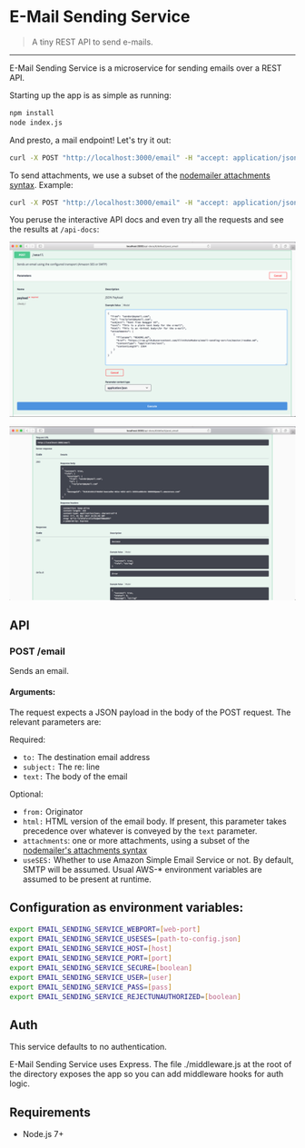 # E-Mail Sending Service

> A tiny REST API to send e-mails.

---

E-Mail Sending Service is a microservice for sending emails over a REST API.

Starting up the app is as simple as running:

```bash
npm install
node index.js
```

And presto, a mail endpoint! Let's try it out:

```bash
curl -X POST "http://localhost:3000/email" -H "accept: application/json" -H "Content-Type: application/json" -d "{ \"from\": \"sender@mymail.com\", \"to\": \"recipient@mymail.com\", \"subject\": \"I'm sending e-mails, yo!\", \"text\": \"This is my super important e-mail!\"}"
```

To send attachments, we use a subset of the [nodemailer attachments syntax](https://community.nodemailer.com/using-attachments/). Example:

```bash
curl -X POST "http://localhost:3000/email" -H "accept: application/json" -H "Content-Type: application/json" -d "{ \"from\": \"sender@mymail.com\", \"to\": \"recipient@mymail.com\", \"subject\": \"I'm sending e-mails with attachments, yo!\", \"text\": \"See attached file.\", \"attachments\": [ { \"filename\": \"README.md\", \"href\": \"https://raw.githubusercontent.com/ClintEsteMadera/email-sending-service/master/readme.md\", \"contentType\": \"application/text\", \"contentLength\": 2364 } ]}"
```

You peruse the interactive API docs and even try all the requests and see the results at `/api-docs`:

<p align="center"><img src="https://raw.githubusercontent.com/ClintEsteMadera/email-sending-service/master/src/img/swagger-api.png" width=700></p>
<p align="center"><img src="https://raw.githubusercontent.com/ClintEsteMadera/email-sending-service/master/src/img/swagger-api-2.png" width=700></p>

## API

### POST /email

Sends an email.

#### Arguments:

The request expects a JSON payload in the body of the POST request. The relevant parameters are:

Required:

 - `to:` The destination email address
 - `subject:` The re: line
 - `text:` The body of the email

Optional:

 - `from:` Originator
 - `html:` HTML version of the email body. If present, this parameter takes precedence over whatever is conveyed by the `text` parameter.
 - `attachments`: one or more attachments, using a subset of the [nodemailer's attachments syntax](https://community.nodemailer.com/using-attachments/)
 - `useSES:` Whether to use Amazon Simple Email Service or not. By default, SMTP will be assumed. Usual AWS-* environment
 variables are assumed to be present at runtime.

## Configuration as environment variables:

```bash
export EMAIL_SENDING_SERVICE_WEBPORT=[web-port]
export EMAIL_SENDING_SERVICE_USESES=[path-to-config.json]
export EMAIL_SENDING_SERVICE_HOST=[host]
export EMAIL_SENDING_SERVICE_PORT=[port]
export EMAIL_SENDING_SERVICE_SECURE=[boolean]
export EMAIL_SENDING_SERVICE_USER=[user]
export EMAIL_SENDING_SERVICE_PASS=[pass]
export EMAIL_SENDING_SERVICE_REJECTUNAUTHORIZED=[boolean]
```

## Auth

This service defaults to no authentication.

E-Mail Sending Service uses Express. The file ./middleware.js at the root of the directory exposes the app so you can add middleware hooks for auth logic.

## Requirements

 - Node.js 7+
